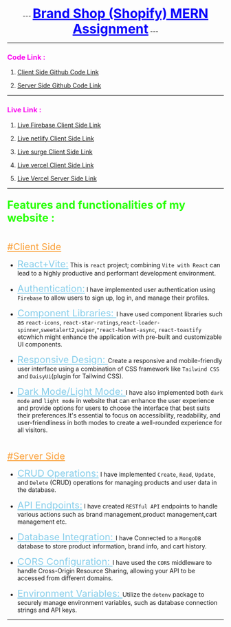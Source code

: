 <p align="center">
 ---
  <b><span style="font-size: 30px ; color: #0A03FC;font-weight:bold"><u>Brand Shop (Shopify) MERN Assignment</u></span></b>
 ---
</p>

---

### <span style=" color: #FA07EF">Code Link : </span>

1. [Client Side Github Code Link](https://github.com/programming-hero-web-course-4/b8a10-brandshop-client-side-mr-tnmy-srkr.git "https://github.com/programming-hero-web-course-4/b8a10-brandshop-client-side-mr-tnmy-srkr.git")

2. [Server Side Github Code Link](https://github.com/programming-hero-web-course-4/b8a10-brandshop-server-side-mr-tnmy-srkr "https://github.com/programming-hero-web-course-4/b8a10-brandshop-server-side-mr-tnmy-srkr")

---

### <span style=" color: #FA07EF">Live Link : </span>

1. [Live Firebase Client Side Link](https://brand-shop-express-mongodb.web.app "https://brand-shop-express-mongodb.web.app")

2. [Live netlify Client Side Link](https://brand-shop-mern-assignment-10.netlify.app/ "https://brand-shop-mern-assignment-10.netlify.app/")

3. [Live surge Client Side Link](https://brand-shop-mern.surge.sh/ "https://brand-shop-mern.surge.sh/")

4. [Live vercel Client Side Link](https://brand-shop-client-express-mongodb-mern-assignment-10.vercel.app/ "https://brand-shop-client-express-mongodb-mern-assignment-10.vercel.app/")


5. [Live Vercel Server Side Link](https://brand-shop-server-express-mongodb-mern-assignment-10.vercel.app "https://brand-shop-server-express-mongodb-mern-assignment-10.vercel.app")

---

### <span style=" color: #27FF00;font-size:25px"> Features and functionalities of my website : </span>

#

<span style="font-size:22px;color:#FBA13B;text-decoration:underline">#Client Side</span>

- <span style="font-size:22px;color:skyblue;text-decoration:underline">React+Vite:</span> This is `react` project; combining `Vite with React` can lead to a highly productive and performant development environment.

- <span style="font-size:22px;color:skyblue;text-decoration:underline">Authentication:</span> I have implemented user authentication using `Firebase` to allow users to sign up, log in, and manage their profiles.

- <span style="font-size:22px;color:skyblue;text-decoration:underline">Component Libraries: </span>I have used component libraries such as `react-icons`, `react-star-ratings`,`react-loader-spinner`,`sweetalert2`,`swiper`,`"react-helmet-async`, `react-toastify` etcwhich might enhance the application with pre-built and customizable UI components.

- <span style="font-size:22px;color:skyblue;text-decoration:underline">Responsive Design: </span>Create a responsive and mobile-friendly user interface using a combination of CSS framework like `Tailwind CSS` and `DaisyUi`(plugin for Tailwind CSS).

- <span style="font-size:22px;color:skyblue;text-decoration:underline">Dark Mode/Light Mode: </span>I have also implemented both `dark mode` and `light mode` in website that can enhance the user experience and provide options for users to choose the interface that best suits their preferences.It's essential to focus on accessibility, readability, and user-friendliness in both modes to create a well-rounded experience for all visitors.

#

<span style="font-size:22px;color:#FBA13B;text-decoration:underline">#Server Side</span>

- <span style="font-size:22px;color:skyblue;text-decoration:underline">CRUD Operations:</span> I have implemented `Create`, `Read`, `Update`, and `Delete` (CRUD) operations for managing products and user data in the database.

- <span style="font-size:22px;color:skyblue;text-decoration:underline">API Endpoints:</span> I have created `RESTful API` endpoints to handle various actions such as brand management,product management,cart management etc.

- <span style="font-size:22px;color:skyblue;text-decoration:underline">Database Integration: </span>I have Connected to a `MongoDB` database to store product information, brand info, and cart history.

- <span style="font-size:22px;color:skyblue;text-decoration:underline">CORS Configuration: </span>I have used the `CORS` middleware to handle Cross-Origin Resource Sharing, allowing your API to be accessed from different domains.
- <span style="font-size:22px;color:skyblue;text-decoration:underline">Environment Variables: </span> Utilize the `dotenv` package to securely manage environment variables, such as database connection strings and API keys.

---
